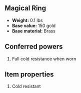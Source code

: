 ## Magical Ring

- **Weight:** 0.1 lbs
- **Base value:** 150 gold
- **Base material:** Brass

## Conferred powers

1. Full cold resistance when worn

## Item properties

1. Cold resistant
